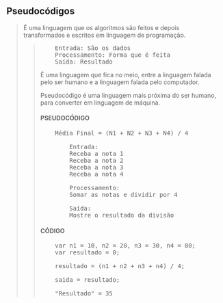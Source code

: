 ## Pseudocódigos

<blockquote>É uma linguagem que os algoritmos são feitos e depois transformados e escritos em linguagem de programação.<blockquote>
<pre>
    Entrada: São os dados
    Processamento: Forma que é feita
    Saída: Resultado
</pre>

<p>É uma linguagem que fica no meio, entre a linguagem falada pelo ser humano e a linguagem falada pelo computador.</p>
<p>Pseudocódigo é uma linguagem mais próxima do ser humano, para converter em linguagem de máquina.</p>

#### PSEUDOCÓDIGO
<pre>
    Média Final = (N1 + N2 + N3 + N4) / 4

        Entrada:
        Receba a nota 1
        Receba a nota 2
        Receba a nota 3
        Receba a nota 4

        Processamento:
        Somar as notas e dividir por 4

        Saída:
        Mostre o resultado da divisão
</pre>

#### CÓDIGO
<pre>
    var n1 = 10, n2 = 20, n3 = 30, n4 = 80;
    var resultado = 0;

    resultado = (n1 + n2 + n3 + n4) / 4;

    saida = resultado;

    "Resultado" = 35
</pre>



